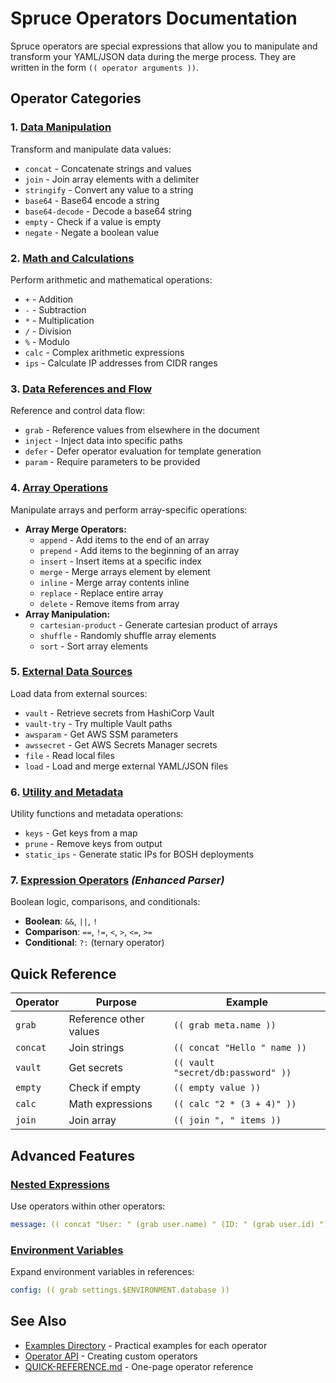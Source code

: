 # Spruce Operators Documentation

Spruce operators are special expressions that allow you to manipulate and transform your YAML/JSON data during the merge process. They are written in the form `(( operator arguments ))`.

## Operator Categories

### 1. [Data Manipulation](data-manipulation.md)
Transform and manipulate data values:
- `concat` - Concatenate strings and values
- `join` - Join array elements with a delimiter
- `stringify` - Convert any value to a string
- `base64` - Base64 encode a string
- `base64-decode` - Decode a base64 string
- `empty` - Check if a value is empty
- `negate` - Negate a boolean value

### 2. [Math and Calculations](math-calculations.md)
Perform arithmetic and mathematical operations:
- `+` - Addition
- `-` - Subtraction
- `*` - Multiplication
- `/` - Division
- `%` - Modulo
- `calc` - Complex arithmetic expressions
- `ips` - Calculate IP addresses from CIDR ranges

### 3. [Data References and Flow](data-references.md)
Reference and control data flow:
- `grab` - Reference values from elsewhere in the document
- `inject` - Inject data into specific paths
- `defer` - Defer operator evaluation for template generation
- `param` - Require parameters to be provided

### 4. [Array Operations](array-operations.md)
Manipulate arrays and perform array-specific operations:
- **Array Merge Operators:**
  - `append` - Add items to the end of an array
  - `prepend` - Add items to the beginning of an array
  - `insert` - Insert items at a specific index
  - `merge` - Merge arrays element by element
  - `inline` - Merge array contents inline
  - `replace` - Replace entire array
  - `delete` - Remove items from array
- **Array Manipulation:**
  - `cartesian-product` - Generate cartesian product of arrays
  - `shuffle` - Randomly shuffle array elements
  - `sort` - Sort array elements

### 5. [External Data Sources](external-data.md)
Load data from external sources:
- `vault` - Retrieve secrets from HashiCorp Vault
- `vault-try` - Try multiple Vault paths
- `awsparam` - Get AWS SSM parameters
- `awssecret` - Get AWS Secrets Manager secrets
- `file` - Read local files
- `load` - Load and merge external YAML/JSON files

### 6. [Utility and Metadata](utility-metadata.md)
Utility functions and metadata operations:
- `keys` - Get keys from a map
- `prune` - Remove keys from output
- `static_ips` - Generate static IPs for BOSH deployments

### 7. [Expression Operators](expression-operators.md) *(Enhanced Parser)*
Boolean logic, comparisons, and conditionals:
- **Boolean**: `&&`, `||`, `!`
- **Comparison**: `==`, `!=`, `<`, `>`, `<=`, `>=`
- **Conditional**: `?:` (ternary operator)

## Quick Reference

| Operator | Purpose | Example |
|----------|---------|---------|
| `grab` | Reference other values | `(( grab meta.name ))` |
| `concat` | Join strings | `(( concat "Hello " name ))` |
| `vault` | Get secrets | `(( vault "secret/db:password" ))` |
| `empty` | Check if empty | `(( empty value ))` |
| `calc` | Math expressions | `(( calc "2 * (3 + 4)" ))` |
| `join` | Join array | `(( join ", " items ))` |

## Advanced Features

### [Nested Expressions](../nested-expressions.md)
Use operators within other operators:
```yaml
message: (( concat "User: " (grab user.name) " (ID: " (grab user.id) ")" ))
```

### [Environment Variables](../environment-variable-expansion.md)
Expand environment variables in references:
```yaml
config: (( grab settings.$ENVIRONMENT.database ))
```

## See Also

- [Examples Directory](/examples) - Practical examples for each operator
- [Operator API](/doc/operator-api.md) - Creating custom operators
- [QUICK-REFERENCE.md](/QUICK-REFERENCE.md) - One-page operator reference